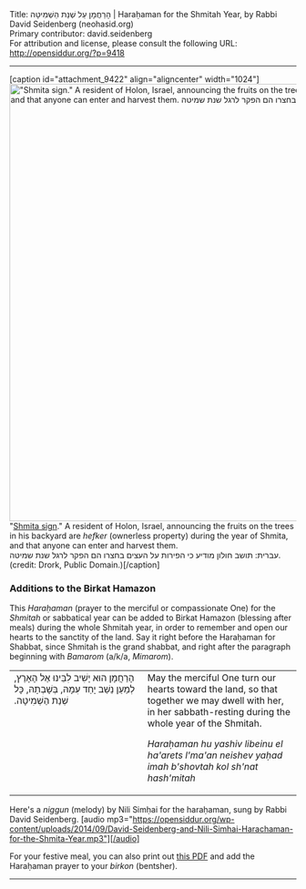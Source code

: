 <html>
<head></head>
<body>
Title: הָרַחֲמָן עַל שְׁנַת הַשְׁמִיטָה | Haraḥaman for the Shmitah Year, by Rabbi David Seidenberg (neohasid.org)<br />
Primary contributor: david.seidenberg<br />
For attribution and license, please consult the following URL: <a href="http://opensiddur.org/?p=9418">http://opensiddur.org/?p=9418</a>
<p />
<hr />

[caption id="attachment_9422" align="aligncenter" width="1024"]<a href="https://opensiddur.org/wp-content/uploads/2014/09/Drork-Shmita_sign-PD.jpg"><img src="https://opensiddur.org/wp-content/uploads/2014/09/Drork-Shmita_sign-PD.jpg" alt="&quot;Shmita sign.&quot; A resident of Holon, Israel, announcing the fruits on the trees in his backyard are hefker (ownerless property) during the year of Shmita, and that anyone can enter and harvest them. עברית: תושב חולון מודיע כי הפירות על העצים בחצרו הם הפקר לרגל שנת שמיטה. (credit: Drork, Public Domain.)" width="1024" height="768" class="size-full wp-image-9422" /></a> "<a href="http://commons.wikimedia.org/wiki/File:Shmita_sign.JPG">Shmita sign</a>." A resident of Holon, Israel, announcing the fruits on the trees in his backyard are <em>hefker</em> (ownerless property) during the year of Shmita, and that anyone can enter and harvest them.<br />עברית: תושב חולון מודיע כי הפירות על העצים בחצרו הם הפקר לרגל שנת שמיטה. (credit: Drork, Public Domain.)[/caption]

<h3>Additions to the Birkat Hamazon</h3>

This <em>Haraḥaman</em> (prayer to the merciful or compassionate One) for the <em>Shmitah</em> or sabbatical year can be added to Birkat Hamazon (blessing after meals) during the whole Shmitah year, in order to remember and open our hearts to the sanctity of the land. Say it right before the Haraḥaman for Shabbat, since Shmitah is the grand shabbat, and right after the paragraph beginning with <em>Bamarom</em> (a/k/a, <em>Mimarom</em>).


<table style="margin-left: auto;margin-right: auto;">
<tbody>
<tr>
<td style="vertical-align:top;" width="46%">
<div class="liturgy"><span lang="he">
הָרַחֲמָן הוּא יָשִׁיב לִבֵּינוּ אֶל הָאָרֶץ,
 לְמַעַן נֵשַׁב יָחַד עִמָהּ,
 בְּשָׁבְתָהּ,
כָּל שְׁנַת הַשְׁמִיטָה.‏
</span></div></td>
 
<td width="53%"><div class="english">
May the merciful One turn our hearts toward the land, 
so that together we may dwell with her, 
in her sabbath-resting 
during the whole year of the Shmitah.

<em>Haraḥaman hu yashiv libeinu el ha'arets l'ma'an neishev yaḥad imah
b'shovtah kol sh'nat hash'mitah</em>
</td></tr>
</tbody></table>

Here's a <em>niggun</em> (melody) by Nili Simḥai for the haraḥaman, sung by Rabbi David Seidenberg.
[audio mp3="https://opensiddur.org/wp-content/uploads/2014/09/David-Seidenberg-and-Nili-Simhai-Harachaman-for-the-Shmita-Year.mp3"][/audio]

For your festive meal, you can also print out <a href="http://neohasid.org/pdf/Shmita-Harachaman.pdf">this PDF</a> and add the Haraḥaman prayer to your <em>birkon</em> (bentsher).

<hr />


</body>
</html>